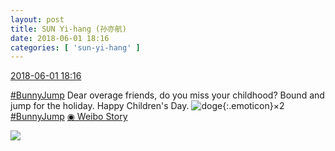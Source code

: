```yaml
---
layout: post
title: SUN Yi-hang (孙亦航)
date: 2018-06-01 18:16
categories: [ 'sun-yi-hang' ]
---
```


<div class="weibo-info">
  <a href="https://weibo.com/2565158051/GjmYjarnX">2018-06-01 18:16</a>
</div>

[#BunnyJump](http://s.weibo.com/weibo/%23%E5%85%94%E5%AD%90%E8%B9%A6%23) Dear overage friends, do you miss your childhood? Bound and jump for the holiday. Happy Children's Day. ![doge](https://img.t.sinajs.cn/t4/appstyle/expression/ext/normal/a1/2018new_doge02_org.png){:.emoticon}×2 [#BunnyJump](http://s.weibo.com/weibo/%23%E5%85%94%E5%AD%90%E8%B9%A6%23) [◉ Weibo Story](https://m.weibo.cn/c/story/player?oid=1042151:23135424246165388292102_6)

<!-- more -->

<a href="http://wx4.sinaimg.cn/large/98e534a3ly8frvugy337xj20f00qo76i.jpg">
  <img class="weibo-pic-preview" src="http://wx4.sinaimg.cn/large/98e534a3ly8frvugy337xj20f00qo76i.jpg" />
</a>
